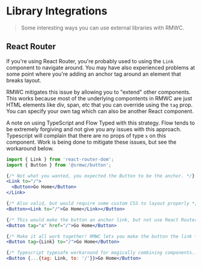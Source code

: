 # Library Integrations

> Some interesting ways you can use external libraries with RMWC.

## React Router

If you're using React Router, you're probably used to using the `Link` component to navigate around. You may have also experienced problems at some point where you're adding an anchor tag around an element that breaks layout.

RMWC mitigates this issue by allowing you to "extend" other components. This works because most of the underlying compontents in RMWC are just HTML elements like div, span, etc that you can override using the `tag` prop. You can specify your own tag which can also be another React component.

A note on using TypeScript and Flow Typed with this strategy. Flow tends to be extremely forgiving and not give you any issues with this approach. Typescript will complain that there are no props of type `x` on this component. Work is being done to mitigate these issues, but see the workaround below.

```jsx
import { Link } from 'react-router-dom';
import { Button } from '@srmwc/button';

{/* Not what you wanted, you expected the Button to be the anchor. */}
<Link to="/">
  <Button>Go Home</Button>
</Link>

{/* Also valid, but would require some custom CSS to layout properly */}
<Button><Link to="/">Go Home</Link></Button>

{/* This would make the button an anchor link, but not use React Routers history.pushState */}
<Button tag="a" href="/">Go Home</Button>

{/* Make it all work together! RMWC lets you make the button the link */}
<Button tag={Link} to="/">Go Home</Button>

{/* Typescript typesafe workaround for magically combining components... */}
<Button {...{tag: Link, to: '/'}}>Go Home</Button>
```
